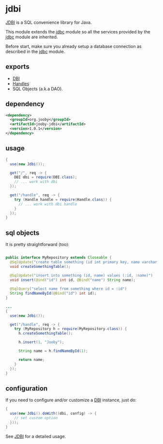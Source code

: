 # jdbi

[JDBI](http://www.jdbi.org/) is a SQL convenience library for Java.

This module extends the [jdbc](https://github.com/jooby-project/jooby/tree/master/jooby-jdbc) module so all the services provided by the [jdbc](https://github.com/jooby-project/jooby/tree/master/jooby-jdbc)  module are inherited.

Before start, make sure you already setup a database connection as described in the [jdbc](https://github.com/jooby-project/jooby/tree/master/jooby-jdbc) module.

## exports

* [DBI](http://jdbi.org/maven_site/apidocs/org/skife/jdbi/v2/DBI.html)
* [Handles](http://jdbi.org/maven_site/apidocs/org/skife/jdbi/v2/Handle.html)
* SQL Objects (a.k.a DAO).

## dependency

```xml
<dependency>
  <groupId>org.jooby</groupId>
  <artifactId>jooby-jdbi</artifactId>
  <version>1.0.1</version>
</dependency>
```

## usage

```java
{
  use(new Jdbi());

  get("/", req -> {
    DBI dbi = require(DBI.class);
    // ... work with dbi
  });

  get("/handle", req -> {
    try (Handle handle = require(Handle.class)) {
      // ... work with dbi handle
    }
  });
}
```

## sql objects

It is pretty straightforward (too):

```java

public interface MyRepository extends Closeable {
  @SqlUpdate("create table something (id int primary key, name varchar(100))")
  void createSomethingTable();

  @SqlUpdate("insert into something (id, name) values (:id, :name)")
  void insert(@ind("id") int id, @Bind("name") String name);
 
  @SqlQuery("select name from something where id = :id")
  String findNameById(@Bind("id") int id);
}

...
{
  use(new Jdbi());

  get("/handle", req -> {
    try (MyRepository h = require(MyRepository.class)) {
      h.createSomethingTable();

      h.insert(1, "Jooby");

      String name = h.findNameById(1);

      return name;
    }
  });
}
```

## configuration

If you need to configure and/or customize a [DBI](http://jdbi.org/maven_site/apidocs/org/skife/jdbi/v2/DBI.html) instance, just do:

```java
{
  use(new Jdbi().doWith((dbi, config) -> {
    // set custom option
  }));
}
```

See [JDBI](http://www.jdbi.org/) for a detailed usage.
